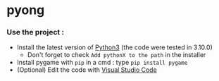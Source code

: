 # pyong

### Use the project :

- Install the latest version of [Python3](https://www.python.org/downloads/) (the code were tested in 3.10.0)
    - Don't forget to check `Add pythonX to the path` in the installer
- Install pygame with `pip` in a cmd : type `pip install pygame` 
- (Optional) Edit the code with [Visual Studio Code](https://code.visualstudio.com/Download)
